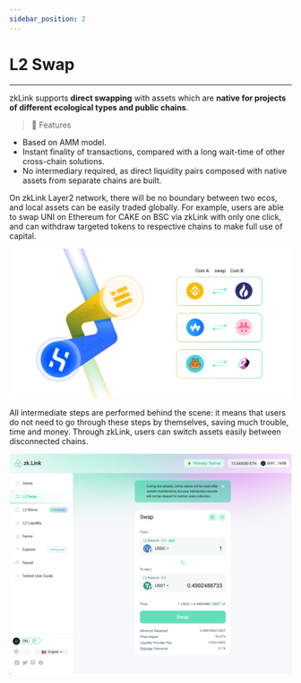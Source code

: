 ```yaml
---
sidebar_position: 2
---
```


# L2 Swap

---

zkLink supports **direct swapping** with assets which are **native for projects of different ecological types and public chains**.

> **🥇** <span className="highlight">Features</span>
- Based on AMM model.
- Instant finality of transactions, compared with a long wait-time of other cross-chain solutions.
- No intermediary required, as direct liquidity pairs composed with native assets from separate chains are built.

On zkLink Layer2 network, there will be no boundary between two ecos, and local assets can be easily traded globally. For example, users are able to swap UNI on Ethereum for CAKE on BSC via zkLink with only one click, and can withdraw targeted tokens to respective chains to make full use of capital.

![What is zkLink](../../static/img/welcome.png)

All intermediate steps are performed behind the scene: it means that users do not need to go through these steps by themselves, saving much trouble, time and money. Through zkLink, users can switch assets easily between disconnected chains.

<!-- proswap0 img -->
![proswap0](../../static/img/proswap0-light.png)
